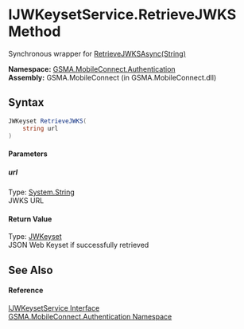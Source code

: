 IJWKeysetService.RetrieveJWKS Method
====================================
Synchronous wrapper for [RetrieveJWKSAsync(String)][1]

**Namespace:** [GSMA.MobileConnect.Authentication][2]  
**Assembly:** GSMA.MobileConnect (in GSMA.MobileConnect.dll)

Syntax
------

```csharp
JWKeyset RetrieveJWKS(
	string url
)
```

#### Parameters

##### *url*
Type: [System.String][3]  
JWKS URL

#### Return Value
Type: [JWKeyset][4]  
JSON Web Keyset if successfully retrieved

See Also
--------

#### Reference
[IJWKeysetService Interface][5]  
[GSMA.MobileConnect.Authentication Namespace][2]  

[1]: RetrieveJWKSAsync.md
[2]: ../README.md
[3]: http://msdn.microsoft.com/en-us/library/s1wwdcbf
[4]: ../JWKeyset/README.md
[5]: README.md
[6]: ../../_icons/Help.png